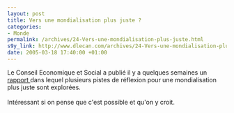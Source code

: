 ```yaml
--- 
layout: post
title: Vers une mondialisation plus juste ?
categories: 
- Monde
permalink: /archives/24-Vers-une-mondialisation-plus-juste.html
s9y_link: http://www.dlecan.com/archives/24-Vers-une-mondialisation-plus-juste.html
date: 2005-03-18 17:40:00 +01:00
---
```

Le Conseil Economique et Social a publié il y a quelques semaines un <a href="http://www.ces.fr/rapport/doclon/05022802.pdf">rapport </a>dans lequel plusieurs pistes de réflexion pour une mondialisation plus juste sont explorées.<br />
<br />
Intéressant si on pense que c'est possible et qu'on y croit.
